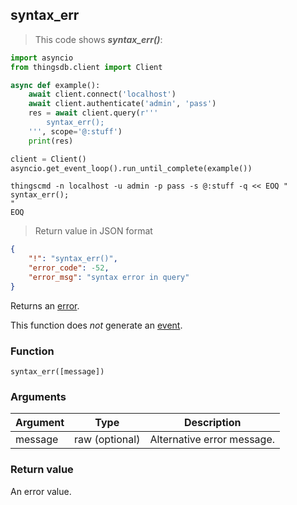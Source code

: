 ## syntax_err

> This code shows ***syntax_err()***:

```python
import asyncio
from thingsdb.client import Client

async def example():
    await client.connect('localhost')
    await client.authenticate('admin', 'pass')
    res = await client.query(r'''
        syntax_err();
    ''', scope='@:stuff')
    print(res)

client = Client()
asyncio.get_event_loop().run_until_complete(example())
```

```shell
thingscmd -n localhost -u admin -p pass -s @:stuff -q << EOQ "
syntax_err();
"
EOQ
```

> Return value in JSON format

```json
{
    "!": "syntax_err()",
    "error_code": -52,
    "error_msg": "syntax error in query"
}
```

Returns an [error](#error-type).

This function does *not* generate an [event](#events).

### Function
`syntax_err([message])`

### Arguments
Argument | Type | Description
-------- | ---- | -----------
message | raw (optional) | Alternative error message.

### Return value
An error value.
